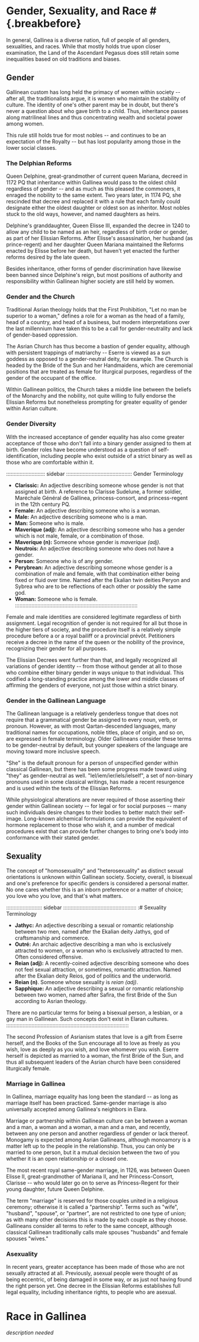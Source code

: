 # Gender, Sexuality, and Race # {.breakbefore}

In general, Gallinea is a diverse nation, full of people of all genders,
sexualities, and races. While that mostly holds true upon closer
examination, the Land of the Ascendant Pegasus does still retain some
inequalities based on old traditions and biases.

## Gender

Gallinean custom has long held the primacy of women within society --
after all, the traditionalists argue, it is women who maintain the
stability of culture. The identity of one's other parent may be in
doubt, but there's never a question about who gave birth to a child.
Thus, inheritance passes along matrilineal lines and thus concentrating
wealth and societal power among women.

This rule still holds true for most nobles -- and continues to be an
expectation of the Royalty -- but has lost popularity among those in the
lower social classes. 

### The Delphian Reforms

Queen Delphine, great-grandmother of current queen Mariana, decreed in
1172 PQ that inheritance within Gallinea would pass to the oldest child
regardless of gender -- and as much as this pleased the commoners, it
enraged the nobility to the same extent. Two years later, in 1174 PQ,
she rescinded that decree and replaced it with a rule that each family
could designate either the oldest daughter or oldest son as inheritor.
Most nobles stuck to the old ways, however, and named daughters as
heirs.

Delphine's granddaughter, Queen Elisse III, expanded the decree in 1240
to allow any child to be named as an heir, regardless of birth order or
gender, as part of her Elissian Reforms. After Elisse's assassination,
her husband (as prince-regent) and her daughter Queen Mariana maintained
the Reforms enacted by Elisse before her death, but haven't yet enacted
the further reforms desired by the late queen.

Besides inheritance, other forms of gender discrimination have likewise
been banned since Delphine's reign, but most positions of authority and
responsibility within Gallinean higher society are still held by women.

### Gender and the Church

Traditional Asrian theology holds that the First Prohibition, "Let no
man be superior to a woman," defines a role for a woman as the head of a
family, head of a country, and head of a business, but modern
interpretations over the last millennium have taken this to be a call
for gender-neutrality and lack of gender-based oppression.

The Asrian Church has thus become a bastion of gender equality, although
with persistent trappings of matriarchy -- Eserre is viewed as a sun
goddess as opposed to a gender-neutral deity, for example. The Church is
headed by the Bride of the Sun and her Handmaidens, which are ceremonial
positions that are treated as female for liturgical purposes, regardless
of the gender of the occupant of the office. 

Within Gallinean politics, the Church takes a middle line between the
beliefs of the Monarchy and the nobility, not quite willing to fully
endorse the Elissian Reforms but nonetheless prompting for greater
equality of gender within Asrian culture.

### Gender Diversity 

With the increased acceptance of gender equality has also come greater
acceptance of those who don't fall into a binary gender assigned to them
at birth. Gender roles have become understood as a question of
self-identification, including people who exist outside of a strict
binary as well as those who are comfortable within it.

:::::::::::::::::::::::::: sidebar ::::::::::::::::::::::::::::::::::::::::::::
Gender Terminology

- **Clarissic:** An adjective describing someone whose gender is not that
assigned at birth. A reference to Clarisse Sudelune, a former soldier,
Maréchale Général de Gallinea, princess-consort, and princess-regent in
the 12th century PQ.
- **Female:** An adjective describing someone who is a woman.
- **Male:** An adjective describing someone who is a man.
- **Man:** Someone who is male.
- **Maverique (adj):** An adjective describing someone who has a gender which is not male, female, or a combination of those.
- **Maverique (n):** Someone whose gender is *maverique (adj)*.
- **Neutrois:** An adjective describing someone who does not have a gender.
- **Person:** Someone who is of any gender.
- **Perybrean:** An adjective describing someone whose gender is a combination
  of male and female, with that combination either being fixed or fluid
  over time. Named after the Ekalian twin deities Peryon and Sybrea who
  are to be reflections of each other or possibly the same god.
- **Woman:** Someone who is female.
::::::::::::::::::::::::::::::::::::::::::::::::::::::::::::::::::::::::::::::::::

Female and male identities are considered legitimate regardless of birth
assignment. Legal recognition of gender is not required for all but
those in the higher tiers of society, and the procedure itself is a
relatively simple procedure before a or a royal bailiff or a provincial
prévôt. Petitioners receive a decree in the name of the queen or the
nobility of the province, recognizing their gender for all purposes.

The Elissian Decrees went further than that, and legally recognized all
variations of gender identity -- from those without gender at all to
those who combine either binary gender in ways unique to that
individual. This codified a long-standing practice among the lower and
middle classes of affirming the genders of everyone, not just those
within a strict binary.

### Gender in the Gallinean Language

The Gallinean language is a relatively genderless tongue that does not
require that a grammatical gender be assigned to every noun, verb, or
pronoun. However, as with most Qartan-descended languages, many
traditional names for occupations, noble titles, place of origin, and so
on, are expressed in female terminology. Older Gallineans consider these
terms to be gender-neutral by default, but younger speakers of the
language are moving toward more inclusive speech.

"She" is the default pronoun for a person of unspecified gender within
classical Gallinean, but there has been some progress made toward using
"they" as gender-neutral as well. "Iel/iem/ier/iels/ielself", a set of
non-binary pronouns used in some classical writings, has made a recent
resurgence and is used within the texts of the Elissian Reforms.

While physiological alterations are never required of those asserting
their gender within Gallinean society -- for legal or for social
purposes -- many such individuals desire changes to their bodies to
better match their self-image. Long-known alchemical formulations can
provide the equivalent of hormone replacement to those who wish it, and
a number of medical procedures exist that can provide further changes to
bring one's body into conformance with their stated gender.


## Sexuality

The concept of "homosexuality" and "heterosexuality" as distinct sexual
orientations is unknown within Gallinean society. Society, overall, is
bisexual and one's preference for specific genders is considered a
personal matter. No one cares whether this is an inborn preference or a
matter of choice; you love who you love, and that's what matters. 

:::::::::::::::::::::::: sidebar :::::::::::::::::::::::::::::::::::::::::::::::::
:# Sexuality Terminology

- **Jathyc:** An adjective describing a sexual or romantic relationship between two men, named after the Ekalian deity Jathys, god of craftsmanship and commerce.
- **Outré:** An archaic adjective describing a man who is exclusively attracted to women, or a woman who is exclusively attracted to men.  Often considered offensive.
- **Reian (adj):** A recently-coined adjective describing someone who does not
  feel sexual attraction, or sometimes, romantic attraction. Named after
  the Ekalian deity Reios, god of politics and the underworld.
- **Reian (n)**. Someone whose sexuality is *reian (adj)*.
- **Sapphique:** An adjective describing a sexual or romantic relationship between two women, named after Safira, the first Bride of the Sun according to Asrian theology.

There are no particular terms for being a bisexual person, a lesbian, or a gay man in Gallinean. Such concepts don't exist in Elaran cultures.
::::::::::::::::::::::::::::::::::::::::::::::::::::::::::::::::::::::::::::::::::

The second Profession of Asrianism states that love is a gift from
Eserre herself, and the Books of the Sun encourage all to love as freely
as you wish, love as deeply as you wish, and love whomever you wish.
Eserre herself is depicted as married to a woman, the first Bride of the
Sun, and thus all subsequent leaders of the Asrian church have been
considered liturgically female.

### Marriage in Gallinea
In Gallinea, marriage equality has long been the standard -- as long as marriage 
itself has been practiced. Same-gender marriage is also universally accepted 
among Gallinea's neighbors in Elara.

Marriage or partnership within Gallinean culture can be between a woman
and a man, a woman and a woman, a man and a man, and recently, between
any one person and another regardless of gender or lack thereof.
Monogamy is expected among Asrian Gallineans, although monoamory is a
matter left up to the people in the relationship. Thus, you can only be
married to one person, but it a mutual decision between the two of you
whether it is an open relationship or a closed one.

The most recent royal same-gender marriage, in 1126, was between Queen Elisse II, 
great-grandmother of Mariana II, and her Princess-Consort, Clarisse -- 
who would later go on to serve as Princess-Regent for their young daughter, future Queen Delphine.

The term "marriage" is reserved for those couples united in a religious
ceremony; otherwise it is called a "partnership". Terms such as "wife",
"husband", "spouse", or "partner", are not restricted to one type of
union; as with many other decisions this is made by each couple as they
choose. Gallineans consider all terms to refer to the same concept,
although classical Gallinean traditionally calls male spouses "husbands"
and female spouses "wives."

### Asexuality

In recent years, greater acceptance has been made of those who are not
sexually attracted at all. Previously, asexual people were thought of as
being eccentric, of being damaged in some way, or as just not having
found the right person yet. One decree in the Elissian Reforms
establishes full legal equality, including inheritance rights, to people
who are asexual.


# Race in Gallinea 

*description needed*


